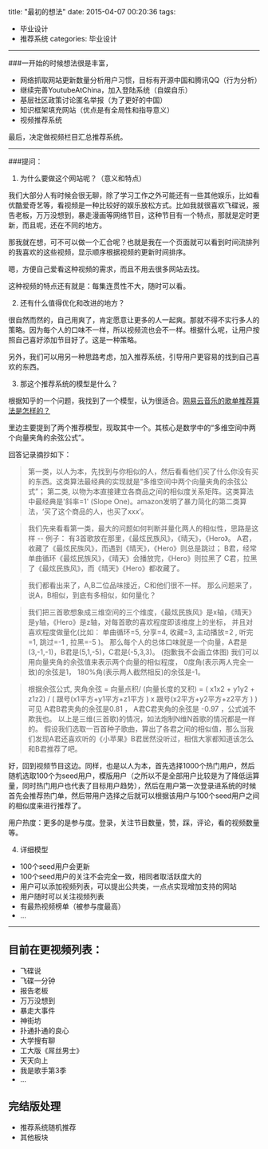 title: "最初的想法"
date: 2015-04-07 00:20:36
tags: 
- 毕业设计
- 推荐系统
categories: 毕业设计
---
###一开始的时候想法很是丰富，

- 网络抓取网站更新数量分析用户习惯，目标有开源中国和腾讯QQ（行为分析）
- 继续完善YoutubeAtChina，加入登陆系统（自娱自乐）
- 基层社区政策讨论匿名举报（为了更好的中国）
- 知识框架填充网站（优点是有全局性和指导意义）
- 视频推荐系统

最后，决定做视频栏目汇总推荐系统。

---

###提问：

1. 为什么要做这个网站呢？（意义和特点）

  我们大部分人有时候会很无聊，除了学习工作之外可能还有一些其他娱乐，比如看优酷爱奇艺等，看视频是一种比较好的娱乐放松方式。比如我就很喜欢飞碟说，报告老板，万万没想到，暴走漫画等网络节目，这种节目有一个特点，那就是定时更新，而且呢，还在不同的地方。
 
  那我就在想，可不可以做一个汇合呢？也就是我在一个页面就可以看到时间流排列的我喜欢的这些视频，显示顺序根据视频的更新时间排序。
 
  嗯，方便自己爱看这种视频的需求，而且不用去很多网站去找。
 
  这种视频的特点还有就是：每集连贯性不大，随时可以看。

2. 还有什么值得优化和改进的地方？

  很自然而然的，自己用爽了，肯定愿意让更多的人一起爽。那就不得不实行多人的策略。因为每个人的口味不一样，所以视频流也会不一样。根据什么呢，让用户按照自己喜好添加节目好了。这是一种策略。
 
  另外，我们可以用另一种思路考虑，加入推荐系统，引导用户更容易的找到自己喜欢的东西。

3. 那这个推荐系统的模型是什么？

  根据知乎的一个问题，我找到了一个模型，认为很适合。[网易云音乐的歌单推荐算法是怎样的？][1]
 
  里边主要提到了两个推荐模型，现取其中一个。其核心是数学中的“多维空间中两个向量夹角的余弦公式”。
 
  回答记录摘抄如下：
 
  >第一类，以人为本，先找到与你相似的人，然后看看他们买了什么你没有买的东西。这类算法最经典的实现就是“多维空间中两个向量夹角的余弦公式”；
  第二类, 以物为本直接建立各商品之间的相似度关系矩阵。这类算法中最经典是'斜率=1' (Slope One)。amazon发明了暴力简化的第二类算法，‘买了这个商品的人，也买了xxx’。
 
  >我们先来看看第一类，最大的问题如何判断并量化两人的相似性，思路是这样 --
  例子：
  有3首歌放在那里，《最炫民族风》，《晴天》，《Hero》。
  A君，收藏了《最炫民族风》，而遇到《晴天》，《Hero》则总是跳过；
  B君，经常单曲循环《最炫民族风》，《晴天》会播放完，《Hero》则拉黑了
  C君，拉黑了《最炫民族风》，而《晴天》《Hero》都收藏了。
 
  >我们都看出来了，A,B二位品味接近，C和他们很不一样。
  那么问题来了，说A，B相似，到底有多相似，如何量化？
 
  >我们把三首歌想象成三维空间的三个维度，《最炫民族风》是x轴，《晴天》是y轴，《Hero》是z轴，对每首歌的喜欢程度即该维度上的坐标，
  并且对喜欢程度做量化(比如： 单曲循环=5, 分享=4, 收藏=3, 主动播放=2 , 听完=1, 跳过=-1 , 拉黑=-5 )。
  那么每个人的总体口味就是一个向量，A君是 (3,-1,-1)，B君是(5,1,-5)，C君是(-5,3,3)。 (抱歉我不会画立体图)
  我们可以用向量夹角的余弦值来表示两个向量的相似程度， 0度角(表示两人完全一致)的余弦是1， 180%角(表示两人截然相反)的余弦是-1。
 
  >根据余弦公式, 夹角余弦 = 向量点积/ (向量长度的叉积) = ( x1x2 + y1y2 + z1z2) / ( 跟号(x1平方+y1平方+z1平方 ) x 跟号(x2平方+y2平方+z2平方 ) )
  可见 A君B君夹角的余弦是0.81 ， A君C君夹角的余弦是 -0.97 ，公式诚不欺我也。
  以上是三维(三首歌)的情况，如法炮制N维N首歌的情况都是一样的。
  假设我们选取一百首种子歌曲，算出了各君之间的相似值，那么当我们发现A君还喜欢听的《小苹果》B君居然没听过，相信大家都知道该怎么和B君推荐了吧。
 
  好，回到视频节目这边。同样，也是以人为本，首先选择1000个热门用户，然后随机选取100个为seed用户，模版用户（之所以不是全部用户比较是为了降低运算量，同时热门用户也代表了目标用户趋势），然后在用户第一次登录进系统的时候首先会推荐热门单，然后带用户选择之后就可以根据该用户与100个seed用户之间的相似度来进行推荐了。
 
  用户热度：更多的是参与度。登录，关注节目数量，赞，踩，评论，看的视频数量等。
 
 
4. 详细模型

  - 100个seed用户会更新
  - 100个seed用户的关注不会完全一致，相同者取活跃度大的
  - 用户可以添加视频列表，可以提出公共类，一点点实现增加支持的网站
  - 用户随时可以关注视频列表
  - 有最热视频榜单（被参与度最高）
  - ...
 
 
 
 
--- 
## 目前在更视频列表：

- 飞碟说
- 飞碟一分钟
- 报告老板
- 万万没想到
- 暴走大事件
- 神街坊
- 扑通扑通的良心
- 大学搜有聊
- 工大版《屌丝男士》
- 天天向上
- 我是歌手第3季
- ...

## 完结版处理

- 推荐系统随机推荐
- 其他板块


 [1]: http://www.zhihu.com/question/26743347